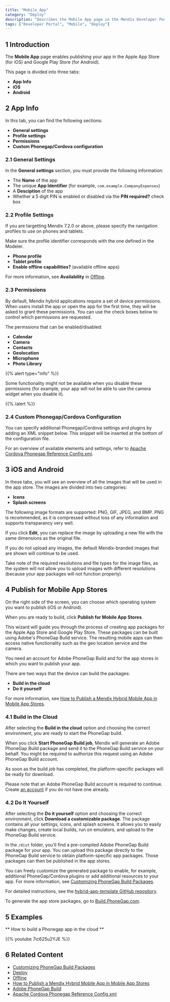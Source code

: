 ```yaml
---
title: "Mobile App"
category: "Deploy"
description: "Describes the Mobile App page in the Mendix Developer Portal."
tags: ["Developer Portal", "Mobile", "Deploy"]
---
```


## 1 Introduction

The **Mobile App** page enables publishing your app in the Apple App Store (for iOS) and Google Play Store (for Android).

This page is divided into three tabs:

* **App Info**
* **iOS**
* **Android**

## 2 App Info

In this tab, you can find the following sections:

* **General settings**
* **Profile settings**
* **Permissions**
* **Custom Phonegap/Cordova configuration**

### 2.1 General Settings

In the **General settings** section, you must provide the following information:

* The **Name** of the app
* The unique **App Identifier** (for example, `com.example.CompanyExpenses`)
* A **Desciption** of the app
* Whether a 5 digit PIN is enabled or disabled via the **PIN required?** check box

### 2.2 Profile Settings

If you are targetting Mendix 7.2.0 or above, please specify the navigation profiles to use on phones and tablets. 

Make sure the profile identifier corresponds with the one defined in the Modeler.

* **Phone profile**
* **Tablet profile**
* **Enable offline capabilities?** (available offline apps)

For more information, see **Availability** in [Offline](/refguide/offline).

### 2.3 Permissions

By default, Mendix hybrid applications require a set of device permissions. When users install the app or open the app for the first time, they will be asked to grant these permissions. You can use the check boxes below to control which permissions are requested.

The permssions that can be enabled/disabled:

* **Calendar**
* **Camera**
* **Contacts**
* **Geolocation**
* **Microphone**
* **Photo Library**

{{% alert type="info" %}}

Some functionality might not be available when you disable these permissions (for example, your app will not be able to use the camera widget when you disable it).

{{% /alert %}}

### 2.4 Custom Phonegap/Cordova Configuration

You can specify additional Phonegap/Cordova settings and plugins by adding an XML snippet below. This snippet will be inserted at the bottom of the configuration file.

For an overview of available elements and settings, refer to [Apache Cordova Phonegap Reference Config.xml](https://cordova.apache.org/docs/en/latest/config_ref/).

## 3 iOS and Android

In these tabs, you will see an overview of all the images that will be used in the app store. The images are divided into two categories:

* **Icons**
* **Splash screens**

The following image formats are supported: PNG, GIF, JPEG, and BMP. PNG is recommended, as it is compressed without loss of any information and supports transparancy very well.

If you click **Edit**, you can replace the image by uploading a new file with the same dimensions as the original file.

If you do not upload any images, the default Mendix-branded images that are shown will continue to be used.

Take note of the required resolutions and file types for the image files, as the system will not allow you to upload images with different resolutions (because your app packages will not function properly).

## 4 Publish for Mobile App Stores

On the right side of the screen, you can choose which operating system you want to publish (iOS or Android).

When you are ready to build, click **Publish for Mobile App Stores**.

This wizard will guide you through the process of creating app packages for the Apple App Store and Google Play Store. These packages can be built using Adobe's PhoneGap Build service. The resulting mobile apps can then access native functionality such as the geo location service and the camera. 

You need an account for Adobe PhoneGap Build and for the app stores in which you want to publish your app.

There are two ways that the device can build the packages:

* **Build in the cloud**
* **Do it yourself**

For more information, see [How to Publish a Mendix Hybrid Mobile App in Mobile App Stores](/howto/mobile/publishing-a-mendix-hybrid-mobile-app-in-mobile-app-stores).

### 4.1 Build in the Cloud

After selecting the **Build in the cloud** option and choosing the correct environment, you are ready to start the PhoneGap build.

When you click **Start PhoneGap Build job**, Mendix will generate an Adobe PhoneGap Build package and send it to the PhoneGap Build service on your behalf. You might be required to authorize this request using an Adobe PhoneGap Build account. 

As soon as the build job has completed, the platform-specific packages will be ready for download.

Please note that an Adobe PhoneGap Build account is required to continue. Create [an account](https://build.phonegap.com/plans) if you do not have one already.

### 4.2 Do It Yourself

After selecting the **Do it yourself** option and choosing the correct environment, click **Download a customizable package**. The package contains all your settings, icons, and splash screens. It allows you to easily make changes, create local builds, run on emulators, and upload to the PhoneGap Build service. 

In the `/dist` folder, you'll find a pre-compiled Adobe PhoneGap Build package for your app. You can upload this package directly to the PhoneGap Build service to obtain platform-specific app packages. Those packages can then be published in the app stores. 

You can freely customize the generated package to enable, for example, additional PhoneGap/Cordova plugins or add additional resources to your app. For more information, see [Customizing PhoneGap Build Packages](/refguide/customizing-phonegap-build-packages). 

For detailed instructions, see the [hybrid-app-template GitHub repository](https://github.com/mendix/hybrid-app-template). 

To generate the app store packages, go to [Build.PhoneGap.com](https://build.phonegap.com/).

## 5 Examples

** How to build a Phonegap app in the cloud **

{{% youtube 7ic625u2YJE %}}

## 6 Related Content

* [Customizing PhoneGap Build Packages](/refguide/customizing-phonegap-build-packages)   
* [Deploy](/developerportal/deploy)
* [Offline](https://docs.mendix.com/refguide/offline)
* [How to Publish a Mendix Hybrid Mobile App in Mobile App Stores](/howto/mobile/publishing-a-mendix-hybrid-mobile-app-in-mobile-app-stores)
* [Adobe PhoneGap Build](https://build.phonegap.com/)
* [Apache Cordova Phonegap Reference Config.xml](https://cordova.apache.org/docs/en/latest/config_ref/)
